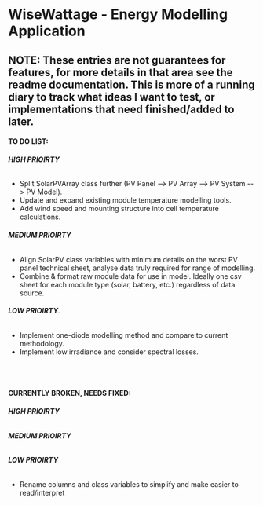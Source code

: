 # WiseWattage - Energy Modelling Application

## **NOTE:** These entries are not guarantees for features, for more details in that area see the readme documentation. This is more of a running diary to track what ideas I want to test, or implementations that need finished/added to later. 


#### **TO DO LIST:**
###### **HIGH PRIOIRTY**
- Split SolarPVArray class further (PV Panel --> PV Array --> PV System --> PV Model).
- Update and expand existing module temperature modelling tools.
- Add wind speed and mounting structure into cell temperature calculations.

###### **MEDIUM PRIOIRTY**
- Align SolarPV class variables with minimum details on the worst PV panel technical sheet, analyse data truly required for range of modelling.
- Combine & format raw module data for use in model. Ideally one csv sheet for each module type (solar, battery, etc.) regardless of data source.

###### **LOW PRIOIRTY**.
- Implement one-diode modelling method and compare to current methodology.
- Implement low irradiance and consider spectral losses.


<br><br>

#### **CURRENTLY BROKEN, NEEDS FIXED:**
###### **HIGH PRIOIRTY**


###### **MEDIUM PRIOIRTY**


###### **LOW PRIOIRTY**
- Rename columns and class variables to simplify and make easier to read/interpret
